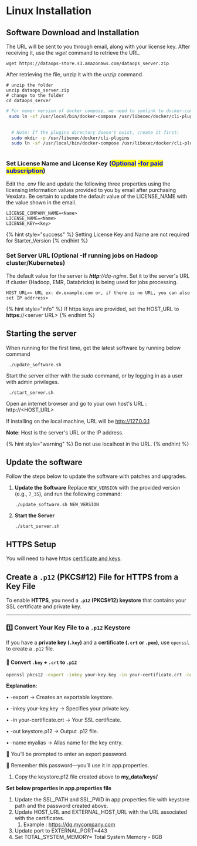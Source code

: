 # Linux Installation

## Software Download and Installation

The URL will be sent to you through email, along with your license key. After receiving it, use the _wget_ command to retrieve the URL.

```
wget https://dataops-store.s3.amazonaws.com/dataops_server.zip
```

After retrieving the file, unzip it with the _unzip_ command.

```
# unzip the folder
unzip dataops_server.zip
# change to the folder 
cd dataops_server
```

```bash
# For newer version of docker compose, we need to symlink to docker-compose 
 sudo ln -sf /usr/local/bin/docker-compose /usr/libexec/docker/cli-plugins/docker-compose

 
  # Note: If the plugins directory doesn't exist, create it first:
  sudo mkdir -p /usr/libexec/docker/cli-plugins
  sudo ln -sf /usr/local/bin/docker-compose /usr/libexec/docker/cli-plugins/docker-compose



```

### Set License Name and License Key (<mark style="color:blue;">**Optional**</mark> <mark style="color:blue;">-for paid subscription</mark>) <a href="#mickey" id="mickey"></a>



Edit the .env file and update the following three properties using the licensing information values provided to you by email after purchasing Vexdata. Be certain to update the default value of the LICENSE\_NAME with the value shown in the email.

```
LICENSE_COMPANY_NAME=<Name>
LICENSE_NAME=<Name>
LICENSE_KEY=<key>
```

{% hint style="success" %}
Setting License Key and Name are not required for Starter\_Version
{% endhint %}

### Set Server URL (Optional -If running jobs on Hadoop cluster/Kubernetes)

The default value for the server is _**http**://dq-nginx_. Set it to the server's URL if cluster (Hadoop, EMR, Databricks) is being used for jobs processing.

```
HOST_URL=< URL ex: dv.example.com or, if there is no URL, you can also set IP addrress>
```

{% hint style="info" %}
If https keys are provided, set the HOST\_URL to **https**://\<server URL>
{% endhint %}

## Starting the server

When running for the first time, get the latest software by running below command

```
 ./update_software.sh
```

Start the server either with the _sudo_ command, or by logging in as a user with admin privileges.

```
 ./start_server.sh
```

Open an internet browser and go to your own host's URL : http://\<HOST\_URL>

If installing on the local machine, URL will be http://127.0.0.1

**Note**: Host is the server's URL or the IP address.

{% hint style="warning" %}
Do not use localhost in the URL.
{% endhint %}

## Update the software

Follow the steps below to update the software with patches and upgrades.

1.  **Update the Software** Replace `NEW_VERSION` with the provided version (e.g., `7_35`), and run the following command:

    ```
    ./update_software.sh NEW_VERSION
    ```
2.  **Start the Server**

    ```
    ./start_server.sh
    ```



## HTTPS Setup

You will need to have https [certificate and keys](https://www.knownhost.com/wiki/security/ssl).

## Create a `.p12` (PKCS#12) File for HTTPS from a Key File

To enable **HTTPS**, you need a **`.p12` (PKCS#12) keystore** that contains your SSL certificate and private key.

***

### **1️⃣ Convert Your Key File to a `.p12` Keystore**

If you have a **private key (`.key`)** and a **certificate (`.crt` or `.pem`)**, use `openssl` to create a `.p12` file.

#### **🔹 Convert `.key` + `.crt` to `.p12`**

```sh
openssl pkcs12 -export -inkey your-key.key -in your-certificate.crt -out keystore.p12 -name myalias
```

&#x20;**Explanation**:

• -export → Creates an exportable keystore.

• -inkey your-key.key → Specifies your private key.

• -in your-certificate.crt → Your SSL certificate.

• -out keystore.p12 → Output .p12 file.

• -name myalias → Alias name for the key entry.



🔹 You’ll be prompted to enter an export password.

🔹 Remember this password—you’ll use it in app.properties.

1. Copy the keystore.p12 file created above to **my\_data/keys/**

**Set below properties in app.properties file**

1. Update the SSL\_PATH and SSL\_PWD in app.properties file with keystore path and the password created above.
2. Update HOST\_URL and EXTERNAL\_HOST\_URL with the URL associated with the certificates.
   1. Example : https://dq.mycompany.com
3. Update port to EXTERNAL\_PORT=443
4. Set TOTAL\_SYSTEM\_MEMORY= Total System Memory - 8GB





